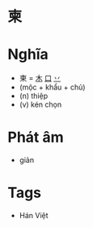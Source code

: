 # 柬

# Nghĩa
* 柬 = [木](木.md) [口](口.md) [丷](丷.md)
* (mộc + khẩu + chủ)
* (n) thiệp
* (v) kén chọn

# Phát âm
* giản

# Tags
* Hán Việt

<script>window.HANZI_FIELD='柬';</script>

